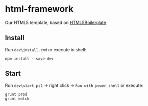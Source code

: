 # html-framework

Our HTML5 template, based on [HTML5Boilerplate](https://github.com/h5bp/html5-boilerplate)

## Install

Run `dev\install.cmd` or execute in shell:

```shell
npm install --save-dev
```

## Start

Run `dev\start.ps1` → right click → `Run with power shell` or execute:

```shell
grunt prod
grunt watch
```
